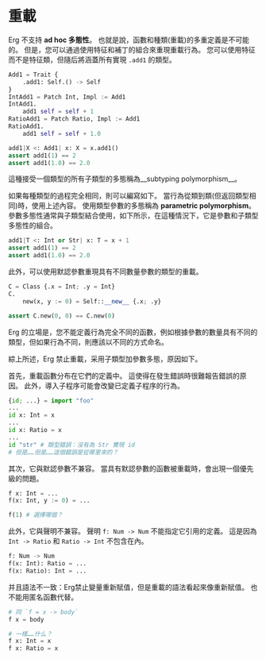 # 重載

Erg 不支持 __ad hoc 多態性__。 也就是說，函數和種類(重載)的多重定義是不可能的。 但是，您可以通過使用特征和補丁的組合來重現重載行為。
您可以使用特征而不是特征類，但隨后將涵蓋所有實現 `.add1` 的類型。

```python
Add1 = Trait {
    .add1: Self.() -> Self
}
IntAdd1 = Patch Int, Impl := Add1
IntAdd1.
    add1 self = self + 1
RatioAdd1 = Patch Ratio, Impl := Add1
RatioAdd1.
    add1 self = self + 1.0

add1|X <: Add1| x: X = x.add1()
assert add1(1) == 2
assert add1(1.0) == 2.0
```

這種接受一個類型的所有子類型的多態稱為__subtyping polymorphism__。

如果每種類型的過程完全相同，則可以編寫如下。 當行為從類到類(但返回類型相同)時，使用上述內容。
使用類型參數的多態稱為 __parametric polymorphism__。 參數多態性通常與子類型結合使用，如下所示，在這種情況下，它是參數和子類型多態性的組合。

```python
add1|T <: Int or Str| x: T = x + 1
assert add1(1) == 2
assert add1(1.0) == 2.0
```

此外，可以使用默認參數重現具有不同數量參數的類型的重載。

```python
C = Class {.x = Int; .y = Int}
C.
    new(x, y := 0) = Self::__new__ {.x; .y}

assert C.new(0, 0) == C.new(0)
```

Erg 的立場是，您不能定義行為完全不同的函數，例如根據參數的數量具有不同的類型，但如果行為不同，則應該以不同的方式命名。

綜上所述，Erg 禁止重載，采用子類型加參數多態，原因如下。

首先，重載函數分布在它們的定義中。 這使得在發生錯誤時很難報告錯誤的原因。
此外，導入子程序可能會改變已定義子程序的行為。


```python
{id; ...} = import "foo"
...
id x: Int = x
...
id x: Ratio = x
...
id "str" # 類型錯誤：沒有為 Str 實現 id
# 但是……但是……這個錯誤是從哪里來的？
```

其次，它與默認參數不兼容。 當具有默認參數的函數被重載時，會出現一個優先級的問題。

```python
f x: Int = ...
f(x: Int, y := 0) = ...

f(1) # 選擇哪個？
```

此外，它與聲明不兼容。
聲明 `f: Num -> Num` 不能指定它引用的定義。 這是因為 `Int -> Ratio` 和 `Ratio -> Int` 不包含在內。

```python
f: Num -> Num
f(x: Int): Ratio = ...
f(x: Ratio): Int = ...
```

并且語法不一致：Erg禁止變量重新賦值，但是重載的語法看起來像重新賦值。
也不能用匿名函數代替。

```python
# 同 `f = x -> body`
f x = body

# 一樣……什么？
f x: Int = x
f x: Ratio = x
```
